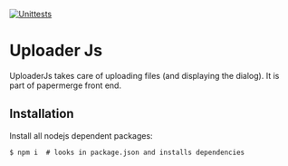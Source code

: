 [![Unittests](https://github.com/papermerge/uploader-js/actions/workflows/unittests.yml/badge.svg)](https://github.com/papermerge/uploader-js/actions/workflows/unittests.yml)


# Uploader Js

UploaderJs takes care of uploading files (and displaying the dialog). It is part of papermerge front end.

## Installation

Install all nodejs dependent packages:

    $ npm i  # looks in package.json and installs dependencies

